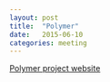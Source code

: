 ```yaml
---
layout: post
title:  "Polymer"
date:   2015-06-10
categories: meeting
---
```

[Polymer project website](polymer-project.org)